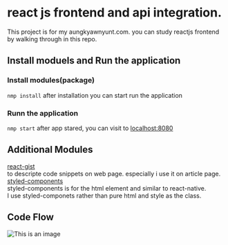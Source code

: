 # react js frontend and api integration.

This project is for my aungkyawnyunt.com. you can study reactjs frontend by walking through in this repo.

## Install moduels and Run the application

### Install modules(package)
`nmp install`
after installation you can start run the application
### Runn the application
`nmp start`
after app stared, you can visit to [localhost:8080](http://localhost:8080)

## Additional Modules
[react-gist](https://www.npmjs.com/package/react-gist)  
to descripte code snippets on web page. especially i use it on article page.  
[styled-components](https://styled-components.com/)  
styled-components is for the html element and similar to react-native.   
I use styled-componets rather than pure html and style as the class.  

## Code Flow
![This is an image](/images/codeflow.png)